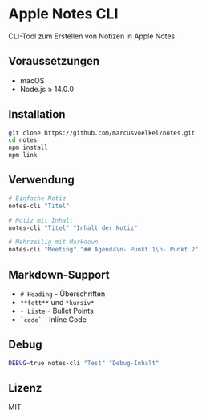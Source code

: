 # Apple Notes CLI

CLI-Tool zum Erstellen von Notizen in Apple Notes.

## Voraussetzungen

- macOS
- Node.js ≥ 14.0.0

## Installation

```bash
git clone https://github.com/marcusvoelkel/notes.git
cd notes
npm install
npm link
```

## Verwendung

```bash
# Einfache Notiz
notes-cli "Titel"

# Notiz mit Inhalt
notes-cli "Titel" "Inhalt der Notiz"

# Mehrzeilig mit Markdown
notes-cli "Meeting" "## Agenda\n- Punkt 1\n- Punkt 2"
```

## Markdown-Support

- `# Heading` - Überschriften
- `**fett**` und `*kursiv*`
- `- Liste` - Bullet Points
- `` `code` `` - Inline Code

## Debug

```bash
DEBUG=true notes-cli "Test" "Debug-Inhalt"
```

## Lizenz

MIT